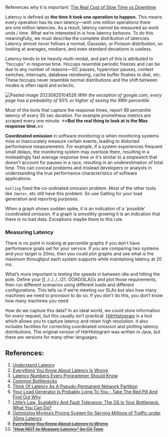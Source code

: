 References why it is important: [The Real Cost of Slow Time vs Downtime](The%20Real%20Cost%20of%20Slow%20Time%20vs%20Downtime.md)

Latency is defined as **the time it took one operation to happen.** This means every operation has its own latency—with one million operations there are one million latencies. As a result, latency _cannot_ be measured as _work units / time_. What we’re interested in is how latency _behaves_. To do this meaningfully, we must describe the complete distribution of latencies. Latency almost _never_ follows a normal, Gaussian, or Poisson distribution, so looking at averages, medians, and even standard deviations is useless.

Latency tends to be heavily multi-modal, and part of this is attributed to “hiccups” in response time. Hiccups resemble periodic freezes and can be due to any number of reasons—GC pauses, hypervisor pauses, context switches, interrupts, database reindexing, cache buffer flushes to disk, etc. These hiccups never resemble normal distributions and the shift between modes is often rapid and eclectic.

![Pasted image 20230825104528](../../../../../_Attachments/Pasted%20image%2020230825104528.png)
*With the exception of google.com, every page has a probability of 50% or higher of seeing the 99th percentile.*

Most of the tools that capture the response times, report 99 percentile latency of every 30 sec duration. For example prometheus metrics are scraped every one minute. **==But the real thing to look at is the Max response time.==** 

**Coordinated omission** in software monitoring is when monitoring systems miss or inaccurately measure certain events, leading to distorted performance measurements. For example, if a system experiences frequent small delays, the monitoring system may overlook them, resulting in a misleadingly fast average response time or it's similar to a stopwatch that doesn't account for pauses in a race, resulting in an underestimation of total time. This can conceal problems and mislead developers or analysts in understanding the true performance characteristics of software applications.

`Gatling` fixed the co-ordinated omission problem. Most of the other tools like `Jmeter`, etc still have this problem. So use Gatling for your load generation and reporting purposes. 

When a graph shows sudden spike, it is an indication of a 'possible' coordinated omission. If a graph is smoothly growing it is an indication that there is no bad data. Exceptions maybe there to this rule.

### Measuring Latency

There is no point in looking at percentile graphs if you don't have performance goals set for your service. If you are comparing two systems and your target is 20ms, then you could plot graphs and see what is the maximum throughput each system supports while maintaining latency at 20 ms.

What’s more important is testing the speeds in between idle and hitting the pole. Define your [[../../../../21. OOAD/SLA]]s and plot those requirements, then run different scenarios using different loads and different configurations. This tells us if we’re meeting our SLAs but also how many machines we need to provision to do so. If you don’t do this, you don’t know how many machines you need.

How do we capture this data? In an ideal world, we could store information for _every_ request, but this usually isn’t practical. [HdrHistogram](http://hdrhistogram.org/) is a tool which allows you to capture latency and retain high resolution. It also includes facilities for correcting coordinated omission and plotting latency distributions. The original version of HdrHistogram was written in Java, but there are versions for many other languages.


## References:

1. [Understand Latency](http://highscalability.com/latency-everywhere-and-it-costs-you-sales-how-crush-it)
2. [Everything You Know About Latency Is Wrong](https://bravenewgeek.com/everything-you-know-about-latency-is-wrong/)
3. [Latency Numbers Every Programmer Should Know](http://norvig.com/21-days.html#answers)
4. [Common Bottlenecks](http://highscalability.com/blog/2012/5/16/big-list-of-20-common-bottlenecks.html)
5. [Think Of Latency As A Pseudo-Permanent Network Partition](http://highscalability.com/blog/2010/8/12/think-of-latency-as-a-pseudo-permanent-network-partition.html)
6. [Your Load Generator Is Probably Lying To You - Take The Red Pill And Find Out Why](http://highscalability.com/blog/2015/10/5/your-load-generator-is-probably-lying-to-you-take-the-red-pi.html)
7. [Little’s Law, Scalability And Fault Tolerance: The OS Is Your Bottleneck. What You Can Do?](http://highscalability.com/blog/2014/2/5/littles-law-scalability-and-fault-tolerance-the-os-is-your-b.html)
8. [Optimizing Myntra’s Pricing System for Serving Millions of Traffic under 30ms Latency](https://medium.com/myntra-engineering/optimizing-myntras-pricing-system-for-serving-millions-of-traffic-with-30ms-latency-73a7057affdf)
9. ~~[Everything You Know About Latency Is Wrong](https://bravenewgeek.com/everything-you-know-about-latency-is-wrong/)~~
10. ~~["How NOT to Measure Latency" by Gil Tene](https://www.youtube.com/watch?v=lJ8ydIuPFeU)~~

